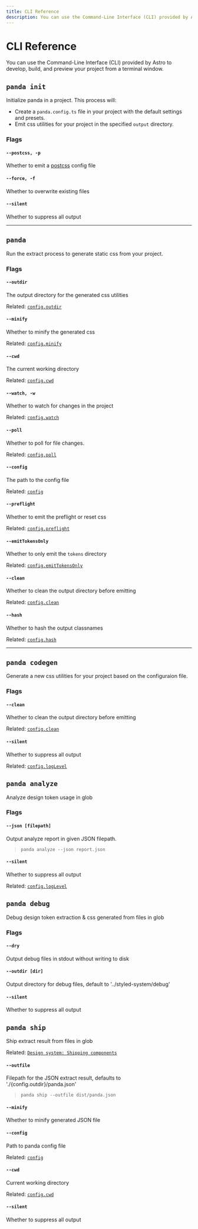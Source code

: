 ```yaml
---
title: CLI Reference
description: You can use the Command-Line Interface (CLI) provided by Astro to develop, build, and preview your project from a terminal window.
---
```


# CLI Reference

You can use the Command-Line Interface (CLI) provided by Astro to develop, build, and preview your project from a
terminal window.

## `panda init`

Initialize panda in a project. This process will:

- Create a `panda.config.ts` file in your project with the default settings and presets.
- Emit css utilities for your project in the specified `output` directory.

### Flags

#### `--postcss, -p`

Whether to emit a [postcss](https://postcss.org/) config file

#### `--force, -f`

Whether to overwrite existing files

#### `--silent`

Whether to suppress all output

---

## `panda`

Run the extract process to generate static css from your project.

### Flags

#### `--outdir`

The output directory for the generated css utilities

Related: [`config.outdir`](/docs/references/panda-config.mdx#outdir)

#### `--minify`

Whether to minify the generated css

Related: [`config.minify`](/docs/references/panda-config.mdx#minify)

#### `--cwd`

The current working directory

Related: [`config.cwd`](/docs/references/panda-config.mdx#cwd)

#### `--watch, -w`

Whether to watch for changes in the project

Related: [`config.watch`](/docs/references/panda-config.mdx#watch)

#### `--poll`

Whether to poll for file changes.

Related: [`config.poll`](/docs/references/panda-config.mdx#poll)

#### `--config`

The path to the config file

Related: [`config`](/docs/references/panda-config.mdx)

#### `--preflight`

Whether to emit the preflight or reset css

Related: [`config.preflight`](/docs/references/panda-config.mdx#preflight)

#### `--emitTokensOnly`

Whether to only emit the `tokens` directory

Related: [`config.emitTokensOnly`](/docs/references/panda-config.mdx#emitTokensOnly)

#### `--clean`

Whether to clean the output directory before emitting

Related: [`config.clean`](/docs/references/panda-config.mdx#clean)

#### `--hash`

Whether to hash the output classnames

Related: [`config.hash`](/docs/references/panda-config.mdx#hash)

---

## `panda codegen`

Generate a new css utilities for your project based on the configuraion file.

### Flags

#### `--clean`

Whether to clean the output directory before emitting

Related: [`config.clean`](/docs/references/panda-config.mdx#clean)

#### `--silent`

Whether to suppress all output

Related: [`config.logLevel`](/docs/references/panda-config.mdx#log-level)

## `panda analyze`

Analyze design token usage in glob

### Flags

#### `--json [filepath]`

Output analyze report in given JSON filepath.

> `panda analyze --json report.json`

#### `--silent`

Whether to suppress all output

Related: [`config.logLevel`](/docs/references/panda-config.mdx#log-level)

## `panda debug`

Debug design token extraction & css generated from files in glob

### Flags

#### `--dry`

Output debug files in stdout without writing to disk

#### `--outdir [dir]`

Output directory for debug files, default to '../styled-system/debug'

#### `--silent`

Whether to suppress all output

## `panda ship`

Ship extract result from files in glob

Related: [`Design system: Shipping components`](/docs/guides/design-system#shipping-components)

#### `--outfile`

Filepath for the JSON extract result, defaults to './{config.outdir}/panda.json'

> `panda ship --outfile dist/panda.json`

#### `--minify`

Whether to minify generated JSON file

#### `--config`

Path to panda config file

Related: [`config`](/docs/references/config.md)

#### `--cwd`

Current working directory

Related: [`config.cwd`](/docs/references/config.md#cwd)

#### `--silent`

Whether to suppress all output
